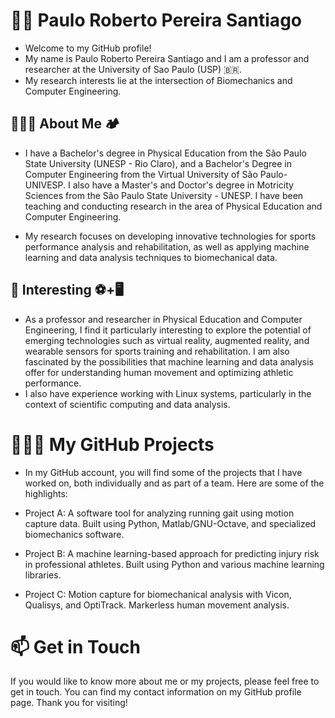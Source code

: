 # 👋🏽 Paulo Roberto Pereira Santiago
- Welcome to my GitHub profile!
- My name is Paulo Roberto Pereira Santiago and I am a professor and researcher at the University of Sao Paulo (USP) 🇧🇷.
- My research interests lie at the intersection of Biomechanics and Computer Engineering.

## 🕵🏽‍♂ About Me 🏕️
- I have a Bachelor's degree in Physical Education from the São Paulo State University (UNESP - Rio Claro), and a Bachelor's Degree in Computer Engineering from the Virtual University of São Paulo-UNIVESP. I also have a Master's and Doctor's degree in Motricity Sciences from the São Paulo State University - UNESP. I have been teaching and conducting research in the area of Physical Education and Computer Engineering.

- My research focuses on developing innovative technologies for sports performance analysis and rehabilitation, as well as applying machine learning and data analysis techniques to biomechanical data.

## 🤔 Interesting ⚽+🖥
- As a professor and researcher in Physical Education and Computer Engineering, I find it particularly interesting to explore the potential of emerging technologies such as virtual reality, augmented reality, and wearable sensors for sports training and rehabilitation. I am also fascinated by the possibilities that machine learning and data analysis offer for understanding human movement and optimizing athletic performance.
- I also have experience working with Linux systems, particularly in the context of scientific computing and data analysis.


# 🧑🏽‍🔬 My GitHub Projects
- In my GitHub account, you will find some of the projects that I have worked on, both individually and as part of a team. Here are some of the highlights:

* Project A: A software tool for analyzing running gait using motion capture data. Built using Python, Matlab/GNU-Octave, and specialized biomechanics software.

* Project B: A machine learning-based approach for predicting injury risk in professional athletes. Built using Python and various machine learning libraries.

* Project C: Motion capture for biomechanical analysis with Vicon, Qualisys, and OptiTrack. Markerless human movement analysis.

# 📫 Get in Touch
If you would like to know more about me or my projects, please feel free to get in touch. You can find my contact information on my GitHub profile page. Thank you for visiting!
